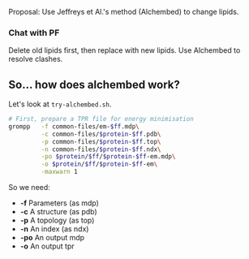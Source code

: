 Proposal: Use Jeffreys et Al.'s method (Alchembed) to change lipids.

### Chat with PF

Delete old lipids first, then replace with new lipids. Use Alchembed to resolve clashes.

So... how does alchembed work?
------------------------------

Let's look at `try-alchembed.sh`. 

```bash
# First, prepare a TPR file for energy minimisation
grompp   -f common-files/em-$ff.mdp\
         -c common-files/$protein-$ff.pdb\
         -p common-files/$protein-$ff.top\
         -n common-files/$protein-$ff.ndx\
         -po $protein/$ff/$protein-$ff-em.mdp\
         -o $protein/$ff/$protein-$ff-em\
         -maxwarn 1
```

So we need:

- **-f** Parameters (as mdp)
- **-c** A structure (as pdb)
- **-p** A topology (as top)
- **-n** An index (as ndx)
- **-po** An output mdp
- **-o** An output tpr